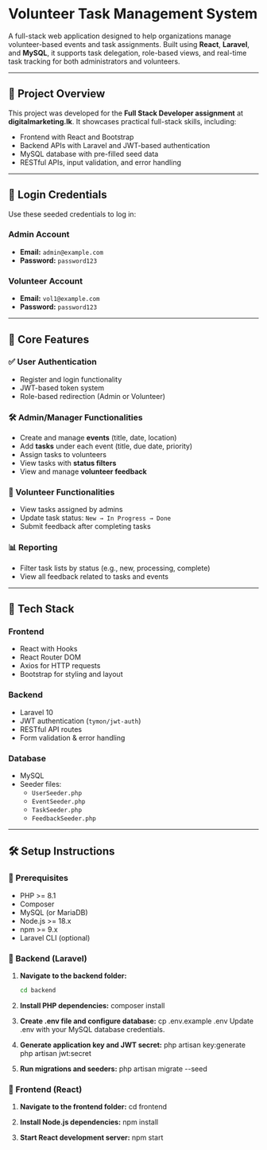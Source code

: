 # Volunteer Task Management System

A full-stack web application designed to help organizations manage volunteer-based events and task assignments. Built using **React**, **Laravel**, and **MySQL**, it supports task delegation, role-based views, and real-time task tracking for both administrators and volunteers.

---

## 📝 Project Overview

This project was developed for the **Full Stack Developer assignment** at **digitalmarketing.lk**. It showcases practical full-stack skills, including:

- Frontend with React and Bootstrap
- Backend APIs with Laravel and JWT-based authentication
- MySQL database with pre-filled seed data
- RESTful APIs, input validation, and error handling

---

## 🔑 Login Credentials

Use these seeded credentials to log in:

### Admin Account

- **Email:** `admin@example.com`
- **Password:** `password123`

### Volunteer Account

- **Email:** `vol1@example.com`
- **Password:** `password123`

---

## 🎯 Core Features

### ✅ User Authentication

- Register and login functionality
- JWT-based token system
- Role-based redirection (Admin or Volunteer)

### 🛠 Admin/Manager Functionalities

- Create and manage **events** (title, date, location)
- Add **tasks** under each event (title, due date, priority)
- Assign tasks to volunteers
- View tasks with **status filters**
- View and manage **volunteer feedback**

### 🤝 Volunteer Functionalities

- View tasks assigned by admins
- Update task status: `New → In Progress → Done`
- Submit feedback after completing tasks

### 📊 Reporting

- Filter task lists by status (e.g., new, processing, complete)
- View all feedback related to tasks and events

---

## 🧰 Tech Stack

### Frontend

- React with Hooks
- React Router DOM
- Axios for HTTP requests
- Bootstrap for styling and layout

### Backend

- Laravel 10
- JWT authentication (`tymon/jwt-auth`)
- RESTful API routes
- Form validation & error handling

### Database

- MySQL
- Seeder files:
  - `UserSeeder.php`
  - `EventSeeder.php`
  - `TaskSeeder.php`
  - `FeedbackSeeder.php`

---

## 🛠 Setup Instructions

### 🔧 Prerequisites

- PHP >= 8.1
- Composer
- MySQL (or MariaDB)
- Node.js >= 18.x
- npm >= 9.x
- Laravel CLI (optional)

### 🔧 Backend (Laravel)

1. **Navigate to the backend folder:**

   ```bash
   cd backend
   ```

2. **Install PHP dependencies:**
   composer install

3. **Create .env file and configure database:**
   cp .env.example .env
   Update .env with your MySQL database credentials.

4. **Generate application key and JWT secret:**
   php artisan key:generate
   php artisan jwt:secret

5. **Run migrations and seeders:**
   php artisan migrate --seed

### 🔧 Frontend (React)

1. **Navigate to the frontend folder:**
   cd frontend

2. **Install Node.js dependencies:**
   npm install

3. **Start React development server:**
   npm start
